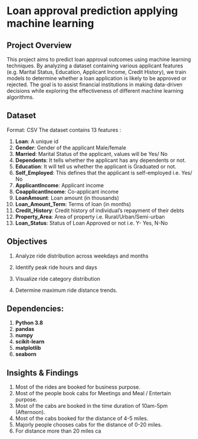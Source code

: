 # Loan approval prediction applying machine learning
## Project Overview
This project aims to predict loan approval outcomes using machine learning techniques. By analyzing a dataset containing various applicant features (e.g. Marital Status, Education, Applicant Income, Credit History), we train models to determine whether a loan application is likely to be approved or rejected. The goal is to assist financial institutions in making data-driven decisions while exploring the effectiveness of different machine learning algorithms.

## Dataset

Format: CSV
The dataset contains 13 features : 
1.	**Loan**:	A unique id 
2.	**Gender**:	Gender of the applicant Male/female
3.	**Married**:	Marital Status of the applicant, values will be Yes/ No
4.	**Dependents**:	It tells whether the applicant has any dependents or not.
5.	**Education**:	It will tell us whether the applicant is Graduated or not.
6.	**Self_Employed**:	This defines that the applicant is self-employed i.e. Yes/ No
7.	**ApplicantIncome**:	Applicant income
8.	**CoapplicantIncome**:	Co-applicant income
9.	**LoanAmount**:	Loan amount (in thousands)
10.	**Loan_Amount_Term**:	Terms of loan (in months)
11.	**Credit_History**:	Credit history of individual’s repayment of their debts
12.	**Property_Area**:	Area of property i.e. Rural/Urban/Semi-urban 
13.	**Loan_Status**:	Status of Loan Approved or not i.e. Y- Yes, N-No


## Objectives

1. Analyze ride distribution across weekdays and months

2. Identify peak ride hours and days

3. Visualize ride category distribution

4. Determine maximum ride distance trends.

## Dependencies:

1. **Python 3.8**
2. **pandas**
3. **numpy**
4. **scikit-learn**
5. **matplotlib**
6. **seaborn**

## Insights & Findings
1. Most of the rides are booked for business purpose.
2. Most of the people book cabs for Meetings and Meal / Entertain purpose.
3. Most of the cabs are booked in the time duration of 10am-5pm (Afternoon).
4. Most of the cabs booked for the distance of 4-5 miles.
5. Majorly people chooses cabs for the distance of 0-20 miles.
6. For distance more than 20 miles ca
